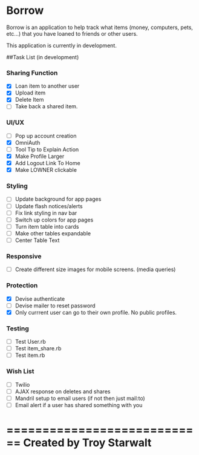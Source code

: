 # Borrow  

Borrow is an application to help track what items (money, computers, pets, etc...) that you have loaned to friends or other users. 

This application is currently in development.

##Task List (in development)

### Sharing Function
- [x] Loan item to another user
- [x] Upload item
- [x] Delete Item
- [ ] Take back a shared item.

### UI/UX
- [ ] Pop up account creation
- [x] OmniAuth
- [ ] Tool Tip to Explain Action
- [x] Make Profile Larger
- [x] Add Logout Link To Home
- [x] Make LOWNER clickable

### Styling
- [ ] Update background for app pages
- [ ] Update flash notices/alerts
- [ ] Fix link styling in nav bar
- [ ] Switch up colors for app pages
- [ ] Turn item table into cards
- [ ] Make other tables expandable
- [ ] Center Table Text

### Responsive
- [ ] Create different size images for mobile screens. (media queries)

### Protection
- [x] Devise authenticate
- [ ] Devise mailer to reset password
- [x] Only currrent user can go to their own profile. No public profiles.

### Testing
- [ ] Test User.rb
- [ ] Test item_share.rb
- [ ] Test item.rb

### Wish List
- [ ] Twilio
- [ ] AJAX response on deletes and shares
- [ ] Mandril setup to email users (if not then just mail:to)
- [ ] Email alert if a user has shared something with you

============================
Created by Troy Starwalt
============================